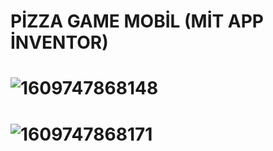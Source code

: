 # PİZZA GAME MOBİL (MİT APP İNVENTOR)

# ![1609747868148](https://user-images.githubusercontent.com/91004987/147073069-3f2622a8-7197-498e-90dc-9e10b8ba2c50.jpg)
# ![1609747868171](https://user-images.githubusercontent.com/91004987/147073075-18690257-4c26-403f-ba81-3bedc4b01080.jpg)
